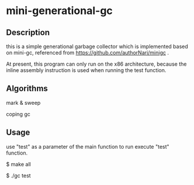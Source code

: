 # mini-generational-gc

## Description

this is a simple generational garbage collector which is implemented based on mini-gc, 
referenced from https://github.com/authorNari/minigc .

At present, this program can only run on the x86 architecture, because the inline assembly instruction is used when running the test function.

## Algorithms

mark & sweep

coping gc

## Usage
use "test" as a parameter of the main function to run execute "test" function.

$ make all

$ ./gc test
